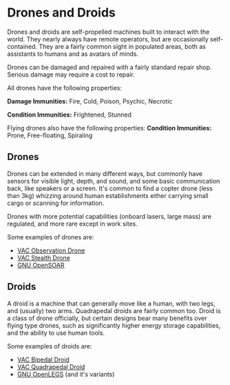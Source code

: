# Drones and Droids
Drones and droids are self-propelled machines built to interact with the world. They nearly always have remote operators, but are occasionally self-contained.  They are a fairly common sight in populated areas, both as assistants to humans and as avatars of minds.

Drones can be damaged and repaired with a fairly standard repair shop. Serious damage may require a cost to repair.

All drones have the following properties:

**Damage Immunities:** Fire, Cold, Poison, Psychic, Necrotic

**Condition Immunities:** Frightened, Stunned

Flying drones also have the following properties:
**Condition Immunities:** Prone, Free-floating, Spiraling

## Drones
Drones can be extended in many different ways, but commonly have sensors for visible light, depth, and sound, and some basic communication back, like speakers or a screen.  It's common to find a copter drone (less than 3kg) whizzing around human establishments either carrying small cargo or scanning for information.

Drones with more potential capabilities (onboard lasers, large mass) are regulated, and more rare except in work sites.

Some examples of drones are:
* [VAC Observation Drone](../equipment/PP22.md)
* [VAC Stealth Drone](../equipment/XC20.md)
* [GNU OpenSOAR](../equipment/OpenSOAR.md)

## Droids
A droid is a machine that can generally move like a human, with two legs, and (usually) two arms.  Quadrapedal droids are fairly common too.  Droid is a class of drone officially, but certain designs bear many benefits over flying type drones, such as significantly higher energy storage capabilities, and the ability to use human tools.

Some examples of droids are:
* [VAC Bipedal Droid](../equipment/A2.md)
* [VAC Quadrapedal Droid](../equipment/D4.md)
* [GNU OpenLEGS](../equipment/Openlegs.md) (and it's variants)
